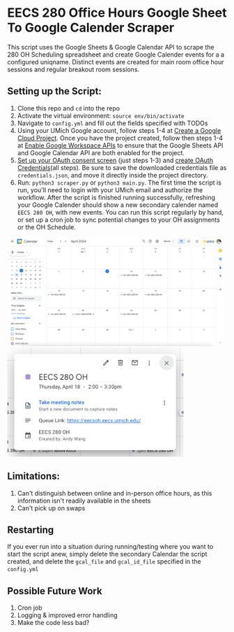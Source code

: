 # EECS 280 Office Hours Google Sheet To Google Calender Scraper
This script uses the Google Sheets & Google Calendar API to scrape the 280 OH Scheduling spreadsheet and create Google Calender events for a a configured uniqname. Distinct events are created for main room office hour sessions and regular breakout room sessions. 

## Setting up the Script: 
1. Clone this repo and `cd` into the repo
2. Activate the virtual environment: `source env/bin/activate`
3. Navigate to `config.yml` and fill out the fields specified with TODOs
4. Using your UMich Google account, follow steps 1-4 at [Create a Google Cloud Project](https://developers.google.com/workspace/guides/create-project). Once you have the project created, follow then steps 1-4 at [Enable Google Workspace APIs](https://developers.google.com/workspace/guides/enable-apis) to ensure that the Google Sheets API and Google Calendar API are both enabled for the project. 
5. [Set up your OAuth consent screen](https://developers.google.com/calendar/api/quickstart/python#configure_the_oauth_consent_screen) (just steps 1-3) and [create OAuth Credentials](https://developers.google.com/calendar/api/quickstart/python#authorize_credentials_for_a_desktop_application)(all steps). Be sure to save the downloaded credentials file
as `credentials.json`, and move it directly inside the project directory. 
6. Run: `python3 scraper.py` or `python3 main.py`. The first time the script is run, you'll need to login with your UMich email and authorize the workflow. After the script is finished running successfully, refreshing your Google Calender should show a new secondary calender named `EECS 280 OH`, with new events. You can run this script regularly by hand, or set up a cron job to sync potential changes to your OH assignments or the OH Schedule. 

<img src="images/month.png" alt="Monthly view of calendar" height="250"/>
<img src="images/event.png" alt="Event view" height="250"/>

## Limitations:
1. Can't distinguish between online and in-person office hours, as this information isn't readily available in the sheets
2. Can't pick up on swaps 

## Restarting
If you ever run into a situation during running/testing where you want to start the script anew, simply delete the secondary Calendar the script created, and delete the `gcal_file` and `gcal_id_file` specified in the `config.yml`

## Possible Future Work
1. Cron job
2. Logging & improved error handling
3. Make the code less bad?



